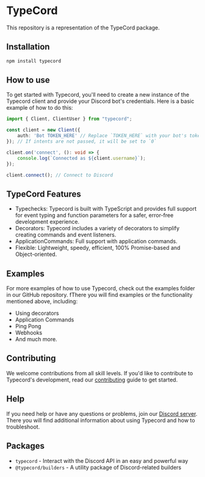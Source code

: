 # TypeCord

This repository is a representation of the TypeCord package.

## Installation

```bash
npm install typecord
```

## How to use

To get started with Typecord, you'll need to create a new instance of the Typecord client and provide your Discord bot's credentials. Here is a basic example of how to do this:

```ts
import { Client, ClientUser } from "typecord";

const client = new Client({
    auth: 'Bot TOKEN_HERE' // Replace `TOKEN_HERE` with your bot's token
}); // If intents are not passed, it will be set to `0`

client.on('connect', (): void => {
    console.log(`Connected as ${client.username}`);
});

client.connect(); // Connect to Discord
```

## TypeCord Features

- Typechecks: Typecord is built with TypeScript and provides full support for event typing and function parameters for a safer, error-free development experience.
- Decorators: Typecord includes a variety of decorators to simplify creating commands and event listeners.
- ApplicationCommands: Full support with application commands.
- Flexible: Lightweight, speedy, efficient, 100% Promise-based and Object-oriented.

## Examples

For more examples of how to use Typecord, check out the examples folder in our GitHub repository. fThere you will find examples or the functionality mentioned above, including:

- Using decorators
- Application Commands
- Ping Pong
- Webhooks
- And much more.

## Contributing

We welcome contributions from all skill levels. If you'd like to contribute to Typecord's development, read our [contributing](https://github.com/gitpionners/TypeCord/blob/main/CONTRIBUTING.md) guide to get started.

## Help

If you need help or have any questions or problems, join our [Discord server](https://discord.gg/bpTKU5a5Zb). There you will find additional information about using Typecord and how to troubleshoot.

## Packages

- `typecord` \- Interact with the Discord API in an easy and powerful way
- `@typecord/builders` \- A utility package of Discord-related builders

<!-- Thank you >